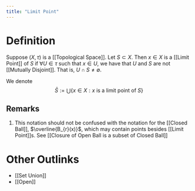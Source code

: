 ```yaml
---
title: "Limit Point"
---
```


# Definition
Suppose $(X, \tau)$ is a [[Topological Space]]. Let $S \subset X$. Then $x \in X$ is a [[Limit Point]] of $S$ if $\forall U \in \tau$ such that $x \in U$, we have that $U$ and $S$ are not [[Mutually Disjoint]]. That is, $U \cap S \neq \emptyset$.

We denote
$$\bar{S} := \bigcup\limits \{x \in X : x \text{ is a limit point of } S\}$$
## Remarks
1. This notation should not be confused with the notation for the [[Closed Ball]], $\overline{B_{r}(x)}$, which may contain points besides [[Limit Point]]s. See [[Closure of Open Ball is a subset of Closed Ball]]

# Other Outlinks
 - [[Set Union]]
 - [[Open]]
